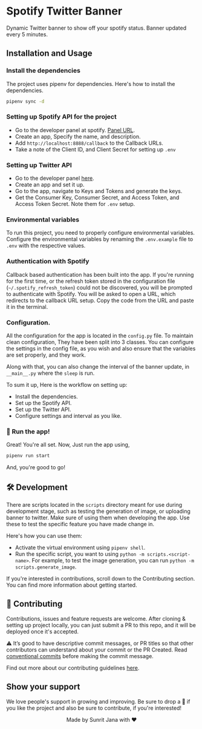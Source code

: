 # Spotify Twitter Banner

Dynamic Twitter banner to show off your spotify status. Banner updated every 5 minutes.

## Installation and Usage

### Install the dependencies

The project uses pipenv for dependencies. Here's how to install the dependencies.

```sh
pipenv sync -d
```

### Setting up Spotify API for the project

- Go to the developer panel at spotify. [Panel URL](https://developer.spotify.com).
- Create an app, Specify the name, and description.
- Add `http://localhost:8888/callback` to the Callback URLs.
- Take a note of the Client ID, and Client Secret for setting up `.env`

### Setting up Twitter API

- Go to the developer panel [here](https://developer.twitter.com/).
- Create an app and set it up.
- Go to the app, navigate to Keys and Tokens and generate the keys.
- Get the Consumer Key, Consumer Secret, and Access Token, and Access Token Secret. Note them for `.env` setup.

### Environmental variables

To run this project, you need to properly configure environmental variables. Configure the environmental
variables by renaming the `.env.example` file to `.env` with the respective values.

### Authentication with Spotify

Callback based authentication has been built into the app. If you're running for the first time, or the refresh
token stored in the configuration file (`~/.spotify_refresh_token`) could not be discovered, you will be prompted
to authenticate with Spotify. You will be asked to open a URL, which redirects to the callback URL setup. Copy the
code from the URL and paste it in the terminal.

### Configuration.

All the configuration for the app is located in the `config.py` file. To maintain clean configuration, They
have been split into 3 classes. You can configure the settings in the config file, as you wish and also ensure
that the variables are set properly, and they work.

Along with that, you can also change the interval of the banner update, in `__main__.py` where the `sleep` is run.

To sum it up, Here is the workflow on setting up:

- Install the dependencies.
- Set up the Spotify API.
- Set up the Twitter API.
- Configure settings and interval as you like.

### 🚀 Run the app!

Great! You're all set. Now, Just run the app using,

```sh
pipenv run start
```

And, you're good to go!

## 🛠 Development

There are scripts located in the `scripts` directory meant for use during development stage, such as
testing the generation of image, or uploading banner to twitter. Make sure of using them when developing
the app. Use these to test the specific feature you have made change in.

Here's how you can use them:

- Activate the virtual environment using `pipenv shell`.
- Run the specific script, you want to using `python -m scripts.<script-name>`. For example, to test the
  image generation, you can run `python -m scripts.generate_image`.

If you're interested in contributions, scroll down to the Contributing section. You can find more information
about getting started.

## 🤝 Contributing

Contributions, issues and feature requests are welcome. After cloning & setting up project locally, you can just submit
a PR to this repo, and it will be deployed once it's accepted.

⚠ It’s good to have descriptive commit messages, or PR titles so that other contributors can understand about your
commit or the PR Created. Read [conventional commits](https://www.conventionalcommits.org/en/v1.0.0-beta.3/) before
making the commit message.

Find out more about our contributing guidelines [here](CONTRIBUTING.md).

## Show your support

We love people's support in growing and improving. Be sure to drop a 🌟 if you like the project and
also be sure to contribute, if you're interested!

<div align="center">Made by Sunrit Jana with ❤</div>
